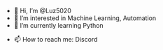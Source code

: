 - 👋 Hi, I’m @Luz5020
- 👀 I’m interested in Machine Learning, Automation
- 🌱 I’m currently learning Python
<!--- 💞️ I’m looking to collaborate on ...
-->
- 📫 How to reach me: Discord

<!---
Luz5020/Luz5020 is a ✨ special ✨ repository because its `README.md` (this file) appears on your GitHub profile.
You can click the Preview link to take a look at your changes.
--->
